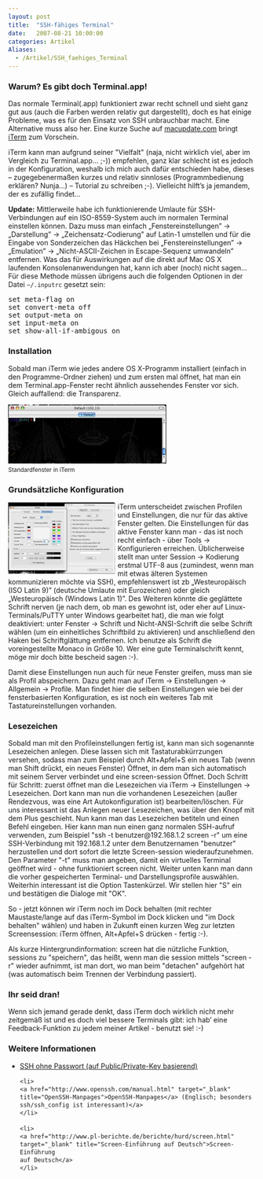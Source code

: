 ```yaml
---
layout: post
title:  "SSH-fähiges Terminal"
date:   2007-08-21 10:00:00
categories: Artikel
Aliases:
  - /Artikel/SSH_faehiges_Terminal
---
```





<h3>Warum? Es gibt doch Terminal.app!</h3>

<p>
Das normale Terminal(.app) funktioniert zwar recht schnell und sieht ganz gut
aus (auch die Farben werden relativ gut dargestellt), doch es hat einige
Probleme, was es für den Einsatz von SSH unbrauchbar macht. Eine Alternative
muss also her. Eine kurze Suche auf <a href="http://www.macupdate.com/"
target="_blank" title="MacUpdate">macupdate.com</a> bringt <a
href="http://www.macupdate.com/info.php/id/10301" target="_blank"
title="MacUpdate: iTerm">iTerm</a> zum Vorschein.
</p>

<p>
iTerm kann man aufgrund seiner "Vielfalt" (naja, nicht wirklich viel, aber im
Vergleich zu Terminal.app... ;-)) empfehlen, ganz klar schlecht ist es jedoch
in der Konfiguration, weshalb ich mich auch dafür entschieden habe, dieses –
zugegebenermaßen kurzes und relativ sinnloses (Programmbedienung erklären?
Nunja...) – Tutorial zu schreiben ;-). Vielleicht hilft’s ja jemandem, der es
zufällig findet...
</p>

<p>
<strong>Update:</strong> Mittlerweile habe ich funktionierende Umlaute für
SSH-Verbindungen auf ein ISO-8559-System auch im normalen Terminal einstellen
können. Dazu muss man einfach „Fenstereinstellungen” → „Darstellung”
→ „Zeichensatz-Codierung” auf Latin-1 umstellen und für die Eingabe von
Sonderzeichen das Häckchen bei „Fenstereinstellungen” → „Emulation” →
„Nicht-ASCII-Zeichen in Escape-Sequenz umwandeln” entfernen. Was das für
Auswirkungen auf die direkt auf Mac OS X laufenden Konsolenanwendungen hat,
kann ich aber (noch) nicht sagen… Für diese Methode müssen übrigens auch die
folgenden Optionen in der Datei <code>~/.inputrc</code> gesetzt sein:
</p>
<pre>
set meta-flag on
set convert-meta off
set output-meta on
set input-meta on
set show-all-if-ambigous on
</pre>


<h3>Installation</h3>
<p>
Sobald man iTerm wie jedes andere OS X-Programm installiert (einfach in den
Programme-Ordner ziehen) und zum ersten mal öffnet, hat man ein dem
Terminal.app-Fenster recht ähnlich aussehendes Fenster vor sich. Gleich
auffallend: die Transparenz.
</p>
<a href="/Bilder/SSH_faehiges_Terminal/iTerm_screenshot1.jpg" title="Screenshot
1" target="_blank"><img width="322" height="120"
src="/Bilder/SSH_faehiges_Terminal/iTerm_screenshot1_thumb.jpg"></a><br>
<small>Standardfenster in iTerm</small>

<h3>Grundsätzliche Konfiguration</h3>
<a href="/Bilder/SSH_faehiges_Terminal/iTerm_screenshot2.jpg" title="Screenshot
2" target="_blank"><img
src="/Bilder/SSH_faehiges_Terminal/iTerm_screenshot2_thumb.jpg" align="left"
style="margin-right: 5px"></a>
<p>
iTerm unterscheidet zwischen Profilen und Einstellungen, die nur für das aktive
Fenster gelten. Die Einstellungen für das aktive Fenster kann man - das ist
noch recht einfach - über Tools → Konfigurieren erreichen. Üblicherweise
stellt man unter Session → Kodierung erstmal UTF-8 aus (zumindest, wenn man
mit etwas älteren Systemen kommunizieren möchte via SSH), empfehlenswert ist zb
„Westeuropäisch (ISO Latin 9)” (deutsche Umlaute mit Eurozeichen) oder gleich
„Westeuropäisch (Windows Latin 1)”. Des Weiteren könnte die geglättete Schrift
nerven (je nach dem, ob man es gewohnt ist, oder eher auf Linux-Terminals/PuTTY
unter Windows gearbeitet hat), die man wie folgt deaktiviert: unter Fenster
→ Schrift und Nicht-ANSI-Schrift die selbe Schrift wählen (um ein
einheitliches Schriftbild zu aktivieren) und anschließend den Haken bei
Schriftglättung entfernen. Ich benutze als Schrift die voreingestellte Monaco
in Größe 10. Wer eine gute Terminalschrift kennt, möge mir doch bitte bescheid
sagen :-).
</p>

<p>
Damit diese Einstellungen nun auch für neue Fenster greifen, muss man sie als
Profil abspeichern. Dazu geht man auf iTerm → Einstellungen → Allgemein
→ Profile. Man findet hier die selben Einstellungen wie bei der
fensterbasierten Konfiguration, es ist noch ein weiteres Tab mit
Tastatureinstellungen vorhanden.
</p>

<h3>Lesezeichen</h3>
<p>
Sobald man mit den Profileinstellungen fertig ist, kann man sich sogenannte
Lesezeichen anlegen. Diese lassen sich mit Tastaturabkürrzungen versehen,
sodass man zum Beispiel durch Alt+Apfel+S ein neues Tab (wenn man Shift drückt,
ein neues Fenster) Öffnet, in dem man sich automatisch mit seinem Server
verbindet und eine screen-session Öffnet. Doch Schritt für Schritt: zuerst
öffnet man die Lesezeichen via iTerm → Einstellungen → Lesezeichen.
Dort kann man nun die vorhandenen Lesezeichen (außer Rendezvous, was eine Art
Autokonfiguration ist) bearbeiten/löschen. Für uns interessant ist das Anlegen
neuer Lesezeichen, was über den Knopf mit dem Plus geschieht. Nun kann man das
Lesezeichen betiteln und einen Befehl eingeben. Hier kann man nun einen ganz
normalen SSH-aufruf verwenden, zum Beispiel "ssh -t benutzer@192.168.1.2 screen
-r" um eine SSH-Verbindung mit 192.168.1.2 unter dem Benutzernamen "benutzer"
herzustellen und dort sofort die letzte Screen-session wiederaufzunehmen. Den
Parameter "-t" muss man angeben, damit ein virtuelles Terminal geöffnet wird -
ohne funktioniert screen nicht. Weiter unten kann man dann die vorher
gespeicherten Terminal- und Darstellungsprofile auswählen. Weiterhin
interessant ist die Option Tastenkürzel. Wir stellen hier "S" ein und
bestätigen die Dialoge mit "OK".
</p>

<p>
So - jetzt können wir iTerm noch im Dock behalten (mit rechter Maustaste/lange
auf das iTerm-Symbol im Dock klicken und "im Dock behalten" wählen) und haben
in Zukunft einen kurzen Weg zur letzten Screensession: iTerm öffnen,
Alt+Apfel+S drücken - fertig :-).
</p>

<p>
Als kurze Hintergrundinformation: screen hat die nützliche Funktion, sessions
zu "speichern", das heißt, wenn man die session mittels "screen -r" wieder
aufnimmt, ist man dort, wo man beim "detachen" aufgehört hat (was automatisch
beim Trennen der Verbindung passiert).
</p>

<h3>Ihr seid dran!</h3>
<p>
Wenn sich jemand gerade denkt, dass iTerm doch wirklich nicht mehr zeitgemäß
ist und es doch viel bessere Terminals gibt: ich hab’ eine Feedback-Funktion zu
jedem meiner Artikel - benutzt sie! :-)
</p>

<h3>Weitere Informationen</h3>
<ul>
	<li>
	<a href="http://www.schlittermann.de/ssh" target="_blank" title="SSH
	ohne Passwort">SSH ohne Passwort (auf Public/Private-Key basierend)</a>
	</li>

	<li>
	<a href="http://www.openssh.com/manual.html" target="_blank"
	title="OpenSSH-Manpages">OpenSSH-Manpages</a> (Englisch; besonders
	ssh/ssh_config ist interessant)</a>
	</li>

	<li>
	<a href="http://www.pl-berichte.de/berichte/hurd/screen.html"
	target="_blank" title="Screen-Einführung auf Deutsch">Screen-Einführung
	auf Deutsch</a>
	</li>
</ul>
